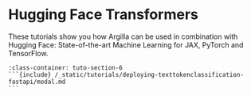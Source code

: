 # Hugging Face Transformers

These tutorials show you how Argilla can be used in combination with Hugging Face: State-of-the-art Machine Learning for JAX, PyTorch and TensorFlow.

````{grid} 1 1 2 2
:class-container: tuto-section-6
```{include} /_static/tutorials/deploying-texttokenclassification-fastapi/modal.md
```
````

<!-- ```{toctree}
:maxdepth: 1
:hidden:

deploying-texttokenclassification-fastapi.ipynb
``` -->
